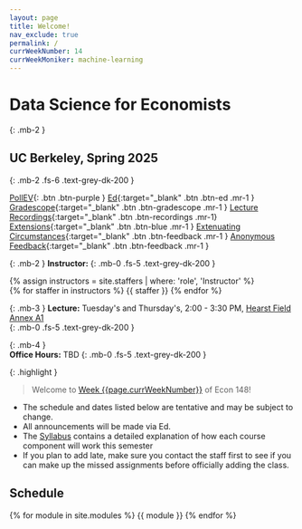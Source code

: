 ```yaml
---
layout: page
title: Welcome!
nav_exclude: true
permalink: /
currWeekNumber: 14
currWeekMoniker: machine-learning
---
```


# Data Science for Economists
{: .mb-2 }
## UC Berkeley, Spring 2025
{: .mb-2 .fs-6 .text-grey-dk-200 }

[PollEV](https://pollev.com/ericvandusen){: .btn .btn-purple }
[Ed](https://edstem.org/us/courses/73804){:target="_blank" .btn .btn-ed .mr-1 }
[Gradescope](https://www.gradescope.com/courses/955865/){:target="_blank" .btn .btn-gradescope .mr-1 }
[Lecture Recordings](https://kaltura.berkeley.edu/channel/Econ148%2B-%2BSp25/367836372){:target="_blank" .btn .btn-recordings .mr-1} 
[Extensions](https://forms.gle/SvMxX5t6ro7rB9Y97){:target="_blank" .btn .btn-blue .mr-1 }
[Extenuating Circumstances](https://docs.google.com/forms/d/e/1FAIpQLSe8Dnrl97NEaaAcG828ZJyyX64jnE-0RYRGPHIoX3PrvCGwkQ/viewform?usp=dialog){:target="_blank" .btn .btn-feedback .mr-1 } 
[Anonymous Feedback](https://docs.google.com/forms/d/e/1FAIpQLSf4pPF0cKy91eJsR9JT8pY2sk1SVyR7yVINtliVnu_LoXFrUg/viewform?usp=sharing){:target="_blank" .btn .btn-feedback .mr-1 } 

{: .mb-2 }
**Instructor:** 
{: .mb-0 .fs-5 .text-grey-dk-200 }

<div>
{% assign instructors = site.staffers | where: 'role', 'Instructor' %}
  <div class="role">
    {% for staffer in instructors %}
    {{ staffer }}
    {% endfor %}
  </div>
</div>

{: .mb-3 }
**Lecture:** Tuesday's and Thursday's, 2:00 - 3:30 PM, [Hearst Field Annex A1](https://dac.berkeley.edu/hearst-field-annex)       
{: .mb-0 .fs-5 .text-grey-dk-200 }

{: .mb-4 }        
**Office Hours:** TBD
{: .mb-0 .fs-5 .text-grey-dk-200 }

{: .highlight }
> Welcome to [Week {{page.currWeekNumber}}](#week-{{page.currWeekNumber}}-{{page.currWeekMoniker}}) of Econ 148!

+ The schedule and dates listed below are tentative and may be subject to change. 
+ All announcements will be made via Ed.
+ The [Syllabus](./syllabus) contains a detailed explanation of how each course component will work this semester
+ If you plan to add late, make sure you contact the staff first to see if you can make up the missed assignments before officially adding the class. 

<a name="schedule"></a>
## Schedule
{% for module in site.modules %}
<a name="week-{{module.weekNumber}}"></a>
{{ module }}
{% endfor %}
